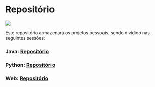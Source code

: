 # Repositório

<img src="https://fsmedia.imgix.net/b2/76/64/16/007c/4668/bd94/c1465069b74d/learn-to-code-for-a-price-you-pick.jpeg?crop=edges&fit=crop&auto=format%2Ccompress&dpr=2&h=325&w=650">

Este repositório armazenará os projetos pessoais, sendo dividido nas seguintes sessões:

### Java: <a href="Java">Repositório</a>

### Python: <a href="Python">Repositório</a>

### Web: <a href="Web">Repositório</a>
